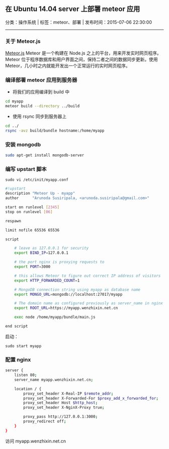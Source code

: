 ## 在 Ubuntu 14.04 server 上部署 meteor 应用

分类：操作系统 | 标签：meteor、部署 | 发布时间：2015-07-06 22:30:00

___

### 关于 Meteor.js

[Meteor.js](http://meteor.com/) Meteor 是一个构建在 Node.js 之上的平台，用来开发实时网页程序。Meteor 位于程序数据库和用户界面之间，保持二者之间的数据同步更新。使用 Meteor，几小时之内就能开发出一个正常运行的实时网页程序。

### 编译部署 meteor 应用到服务器

* 将我们的应用编译到 build 中
```bash
cd myapp
meteor build --directory ../build
```

* 使用 rsync 同步到服务器上
```bash
cd ../
rsync -avz build/bundle hostname:/home/myapp
```

### 安装 mongodb

```bash
sudo apt-get install mongodb-server
```

### 编写 upstart 脚本

```
sudo vi /etc/init/myapp.conf
```

```bash
#!upstart
description "Meteor Up - myapp"
author      "Arunoda Susiripala, <arunoda.susiripala@gmail.com>"

start on runlevel [2345]
stop on runlevel [06]

respawn

limit nofile 65536 65536

script

    # leave as 127.0.0.1 for security
    export BIND_IP=127.0.0.1

    # the port nginx is proxying requests to
    export PORT=3000

    # this allows Meteor to figure out correct IP address of visitors
    export HTTP_FORWARDED_COUNT=1

    # MongoDB connection string using myapp as database name
    export MONGO_URL=mongodb://localhost:27017/myapp

    # The domain name as configured previously as server_name in nginx
    export ROOT_URL=https://myapp.wenzhixin.net.cn

    exec node /home/myapp/bundle/main.js

end script
```

启动：
```
sudo start myapp
```

### 配置 nginx

```bash
server {
    listen 80; 
    server_name myapp.wenzhixin.net.cn;

    location / { 
        proxy_set_header X-Real-IP $remote_addr;
        proxy_set_header X-Forwarded-For $proxy_add_x_forwarded_for;
        proxy_set_header Host $http_host;
        proxy_set_header X-NginX-Proxy true;

        proxy_pass http://127.0.0.1:3000;
        proxy_redirect off;
    }
}
```

访问 myapp.wenzhixin.net.cn
